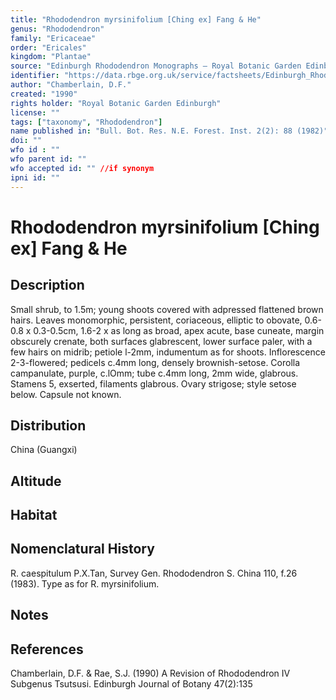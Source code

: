```yaml
---
title: "Rhododendron myrsinifolium [Ching ex] Fang & He"
genus: "Rhododendron"
family: "Ericaceae"
order: "Ericales"
kingdom: "Plantae"
source: "Edinburgh Rhododendron Monographs – Royal Botanic Garden Edinburgh"
identifier: "https://data.rbge.org.uk/service/factsheets/Edinburgh_Rhododendron_Monographs.xhtml"
author: "Chamberlain, D.F."
created: "1990"
rights holder: "Royal Botanic Garden Edinburgh"
license: ""
tags: ["taxonomy", "Rhododendron"]
name published in: "Bull. Bot. Res. N.E. Forest. Inst. 2(2): 88 (1982)"
doi: ""
wfo id : ""
wfo parent id: ""
wfo accepted id: "" //if synonym                      
ipni id: ""
---
```


                       

# Rhododendron myrsinifolium [Ching ex] Fang & He

## Description
Small shrub, to 1.5m; young shoots covered with adpressed flattened brown hairs. Leaves monomorphic, persistent, coriaceous, elliptic to obovate, 0.6-0.8 x 0.3-0.5cm, 1.6-2 x as long as broad, apex acute, base cuneate, margin obscurely crenate, both surfaces glabrescent, lower surface paler, with a few hairs on midrib; petiole l-2mm, indumentum as for shoots. Inflorescence 2-3-flowered; pedicels c.4mm long, densely brownish-setose. Corolla campanulate, purple, c.lOmm; tube c.4mm long, 2mm wide, glabrous. Stamens 5, exserted, filaments glabrous. Ovary strigose; style setose below. Capsule not known.

## Distribution
China (Guangxi)

## Altitude


## Habitat


## Nomenclatural History
R. caespitulum P.X.Tan, Survey Gen. Rhododendron S. China 110, f.26 (1983). Type as for R. myrsinifolium.
                       
## Notes


## References

Chamberlain, D.F. & Rae, S.J. (1990) A Revision of Rhododendron IV Subgenus Tsutsusi. Edinburgh Journal of Botany 47(2):135
